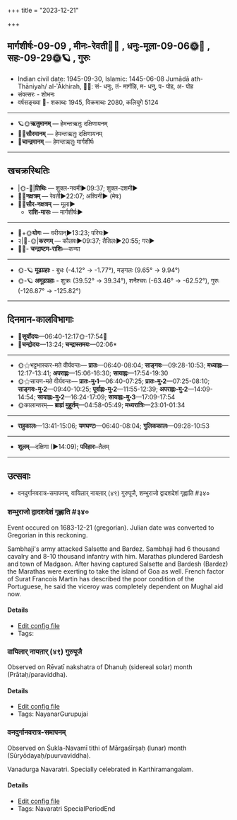 +++
title = "2023-12-21"

+++
## मार्गशीर्षः-09-09  ,  मीनः-रेवती🌛🌌  ,  धनुः-मूला-09-06🌞🌌  ,  सहः-09-29🌞🪐  ,  गुरुः
- Indian civil date: 1945-09-30, Islamic: 1445-06-08 Jumādā ath-Thāniyah/ al-ʾĀkhirah, 🌌🌞: सं- धनुः, तं- मार्गऴि, म- धनु, प- पोह, अ- पोह
- संवत्सरः - शोभनः
- वर्षसङ्ख्या 🌛- शकाब्दः 1945, विक्रमाब्दः 2080, कलियुगे 5124
___________________
- 🪐🌞**ऋतुमानम्** — हेमन्तऋतुः दक्षिणायनम्
- 🌌🌞**सौरमानम्** — हेमन्तऋतुः दक्षिणायनम्
- 🌛**चान्द्रमानम्** — हेमन्तऋतुः मार्गशीर्षः
___________________


## खचक्रस्थितिः
- |🌞-🌛|**तिथिः** — शुक्ल-नवमी►09:37; शुक्ल-दशमी►  
- 🌌🌛**नक्षत्रम्** — रेवती►22:07; अश्विनी► (मेषः)  
- 🌌🌞**सौर-नक्षत्रम्** — मूला►  
  - **राशि-मासः** — मार्गशीर्षः► 
___________________
- 🌛+🌞**योगः** — वरीयान्►13:23; परिघः►  
- २|🌛-🌞|**करणम्** — कौलवः►09:37; तैतिलः►20:55; गरः►  
- 🌌🌛- **चन्द्राष्टम-राशिः**—कन्या  
___________________
- 🌞-🪐 **मूढग्रहाः** - बुधः (-4.12° → -1.77°), मङ्गलः (9.65° → 9.94°)
- 🌞-🪐 **अमूढग्रहाः** - शुक्रः (39.52° → 39.34°), शनैश्चरः (-63.46° → -62.52°), गुरुः (-126.87° → -125.82°)
___________________


## दिनमान-कालविभागाः
- 🌅**सूर्योदयः**—06:40-12:17🌞️-17:54🌇  
- 🌛**चन्द्रोदयः**—13:24; **चन्द्रास्तमयः**—02:06*  
___________________
- 🌞⚝भट्टभास्कर-मते वीर्यवन्तः— **प्रातः**—06:40-08:04; **साङ्गवः**—09:28-10:53; **मध्याह्नः**—12:17-13:41; **अपराह्णः**—15:06-16:30; **सायाह्नः**—17:54-19:30  
- 🌞⚝सायण-मते वीर्यवन्तः— **प्रातः-मु॰1**—06:40-07:25; **प्रातः-मु॰2**—07:25-08:10; **साङ्गवः-मु॰2**—09:40-10:25; **पूर्वाह्णः-मु॰2**—11:55-12:39; **अपराह्णः-मु॰2**—14:09-14:54; **सायाह्नः-मु॰2**—16:24-17:09; **सायाह्नः-मु॰3**—17:09-17:54  
- 🌞कालान्तरम्— **ब्राह्मं मुहूर्तम्**—04:58-05:49; **मध्यरात्रिः**—23:01-01:34  
___________________
- **राहुकालः**—13:41-15:06; **यमघण्टः**—06:40-08:04; **गुलिककालः**—09:28-10:53  
___________________
- **शूलम्**—दक्षिणा (►14:09); **परिहारः**–तैलम्  
___________________

## उत्सवाः
- वनदुर्गानवरात्र-समापनम्, वायिलार् नायऩार् (४९) गुरुपूजै, शम्भुराजो द्वादशदेशं गृह्णाति #३४०
### शम्भुराजो द्वादशदेशं गृह्णाति #३४०

Event occured on 1683-12-21 (gregorian). Julian date was converted to Gregorian in this reckoning. 

Sambhaji's army attacked Salsette and Bardez. Sambhaji had 6 thousand cavalry and 8-10 thousand infantry with him. Marathas plundered Bardesh and town of Madgaon. After having captured Salsette and Bardesh (Bardez) the Marathas were exerting to take the island of Goa as well. French factor of Surat Francois Martin has described the poor condition of the Portuguese, he said the viceroy was completely dependent on Mughal aid now.

#### Details
- [Edit config file](https://github.com/jyotisham/adyatithi/blob/master/mahApuruSha/xatra-later/julian/day/12/11/shambhurAjo_dvAdashadeshaM_gRhNAti.toml)
- Tags: 


### वायिलार् नायऩार् (४९) गुरुपूजै

Observed on Rēvatī nakshatra of Dhanuḥ (sidereal solar) month (Prātaḥ/paraviddha). 



#### Details
- [Edit config file](https://github.com/jyotisham/adyatithi/blob/master/mahApuruSha/nAyanAr/sidereal_solar_month/nakshatra/09/27/vAyilAr_nAyan2Ar_%2849%29_gurupUjai.toml)
- Tags: NayanarGurupujai


### वनदुर्गानवरात्र-समापनम्

Observed on Śukla-Navamī tithi of Mārgaśīrṣaḥ (lunar) month (Sūryōdayaḥ/puurvaviddha). 

Vanadurga Navaratri. Specially celebrated in Karthiramangalam.

#### Details
- [Edit config file](https://github.com/jyotisham/adyatithi/blob/master/devatA/shakti/lunar_month/tithi/09/09/vanadurgAnavarAtra-samApanam.toml)
- Tags: Navaratri SpecialPeriodEnd


